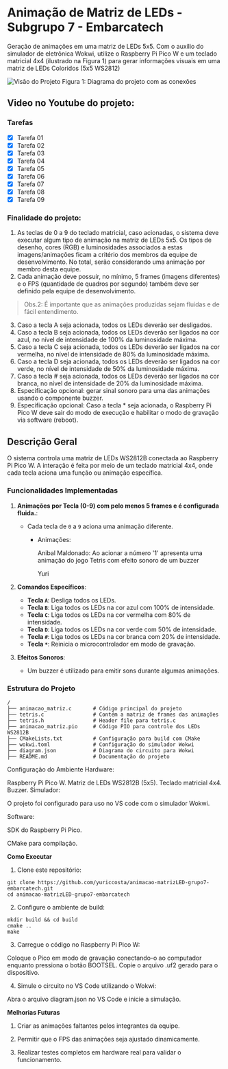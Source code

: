 # Animação de Matriz de LEDs - Subgrupo 7 - Embarcatech
Geração de animações em uma matriz de LEDs 5x5. Com o auxílio do simulador de eletrônica Wokwi, utilize o Raspberry Pi Pico W e um teclado matricial 4x4 (ilustrado na Figura 1) para gerar informações visuais em uma matriz de LEDs Coloridos (5x5 WS2812)

![Visão do Projeto](projeto.jpg)
Figura 1: Diagrama do projeto com as conexões

## Video no Youtube do projeto: ##


### Tarefas ###

- [X] Tarefa 01
- [X] Tarefa 02
- [X] Tarefa 03
- [X] Tarefa 04
- [X] Tarefa 05
- [X] Tarefa 06
- [X] Tarefa 07
- [X] Tarefa 08
- [x] Tarefa 09

### Finalidade do projeto:

1) As teclas de 0 a 9 do teclado matricial, caso acionadas, o
sistema deve executar algum tipo de animação na matriz
de LEDs 5x5. Os tipos de desenho, cores (RGB) e
luminosidades associados a estas imagens/animações
ficam a critério dos membros da equipe de
desenvolvimento. No total, serão considerando uma animação por membro desta
equipe. 
2) Cada animação deve possuir, no mínimo, 5 frames
(imagens diferentes) e o FPS (quantidade de quadros por
segundo) também deve ser definido pela equipe de
desenvolvimento. 

> Obs.2: É importante que as animações
produzidas sejam fluidas e de fácil entendimento.
3) Caso a tecla A seja acionada, todos os LEDs deverão ser
desligados.
4) Caso a tecla B seja acionada, todos os LEDs deverão ser
ligados na cor azul, no nível de intensidade de 100% da
luminosidade máxima.
5) Caso a tecla C seja acionada, todos os LEDs deverão ser
ligados na cor vermelha, no nível de intensidade de 80%
da luminosidade máxima.
6) Caso a tecla D seja acionada, todos os LEDs deverão ser
ligados na cor verde, no nível de intensidade de 50% da
luminosidade máxima.
7) Caso a tecla # seja acionada, todos os LEDs deverão ser
ligados na cor branca, no nível de intensidade de 20% da
luminosidade máxima.
8) Especificação opcional: gerar sinal sonoro para uma das
animações usando o componente buzzer.
9) Especificação opcional: Caso a tecla * seja acionada, o
Raspberry Pi Pico W deve sair do modo de execução e
habilitar o modo de gravação via software (reboot).

## Descrição Geral

O sistema controla uma matriz de LEDs WS2812B conectada ao Raspberry Pi Pico W. A interação é feita por meio de um teclado matricial 4x4, onde cada tecla aciona uma função ou animação específica. 

### Funcionalidades Implementadas
1. **Animações por Tecla (0-9) com pelo menos 5 frames e é configurada fluida.**:
   - Cada tecla de `0` a `9` aciona uma animação diferente.
  
     - Animações:
     
        Anibal Maldonado:  Ao acionar a número '1' apresenta uma animação do jogo Tetris com efeito sonoro de um buzzer

        Yuri

2. **Comandos Específicos**:
   - **Tecla `A`**: Desliga todos os LEDs.
   - **Tecla `B`**: Liga todos os LEDs na cor azul com 100% de intensidade.
   - **Tecla `C`**: Liga todos os LEDs na cor vermelha com 80% de intensidade.
   - **Tecla `D`**: Liga todos os LEDs na cor verde com 50% de intensidade.
   - **Tecla `#`**: Liga todos os LEDs na cor branca com 20% de intensidade.
   - **Tecla `*`**: Reinicia o microcontrolador em modo de gravação.

3. **Efeitos Sonoros**:
   - Um buzzer é utilizado para emitir sons durante algumas animações.

### Estrutura do Projeto

```plaintext
/
├── animacao_matriz.c       # Código principal do projeto
├── tetris.c                # Contém a matriz de frames das animações
├── tetris.h                # Header file para tetris.c
├── animacao_matriz.pio     # Código PIO para controle dos LEDs WS2812B
├── CMakeLists.txt          # Configuração para build com CMake
├── wokwi.toml              # Configuração do simulador Wokwi
├── diagram.json            # Diagrama do circuito para Wokwi
├── README.md               # Documentação do projeto
```
Configuração do Ambiente
Hardware:

Raspberry Pi Pico W.
Matriz de LEDs WS2812B (5x5).
Teclado matricial 4x4.
Buzzer.
Simulador:

O projeto foi configurado para uso no VS code com o simulador Wokwi.

Software:

SDK do Raspberry Pi Pico.

CMake para compilação.

**Como Executar**

1. Clone este repositório:
```
git clone https://github.com/yuriccosta/animacao-matrizLED-grupo7-embarcatech.git
cd animacao-matrizLED-grupo7-embarcatech
```

2. Configure o ambiente de build:
```
mkdir build && cd build
cmake ..
make
```

3. Carregue o código no Raspberry Pi Pico W:

Coloque o Pico em modo de gravação conectando-o ao computador enquanto pressiona o botão BOOTSEL.
Copie o arquivo .uf2 gerado para o dispositivo.

4. Simule o circuito no VS Code utilizando o Wokwi:

Abra o arquivo diagram.json no VS Code e inicie a simulação.

**Melhorias Futuras**

1. Criar as animações faltantes pelos integrantes da equipe.

2. Permitir que o FPS das animações seja ajustado dinamicamente.

3. Realizar testes completos em hardware real para validar o funcionamento.


